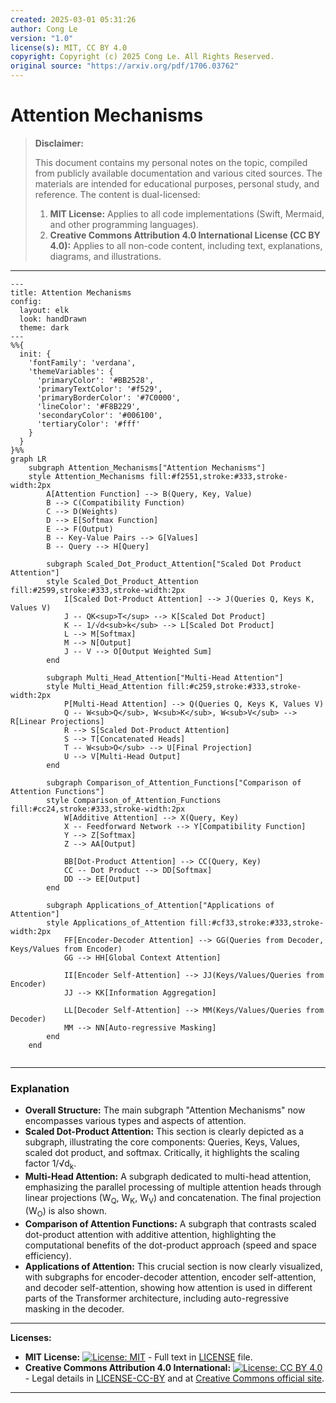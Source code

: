 ```yaml
---
created: 2025-03-01 05:31:26
author: Cong Le
version: "1.0"
license(s): MIT, CC BY 4.0
copyright: Copyright (c) 2025 Cong Le. All Rights Reserved.
original source: "https://arxiv.org/pdf/1706.03762"
---
```




# Attention Mechanisms
> **Disclaimer:**
>
> This document contains my personal notes on the topic,
> compiled from publicly available documentation and various cited sources.
> The materials are intended for educational purposes, personal study, and reference.
> The content is dual-licensed:
> 1. **MIT License:** Applies to all code implementations (Swift, Mermaid, and other programming languages).
> 2. **Creative Commons Attribution 4.0 International License (CC BY 4.0):** Applies to all non-code content, including text, explanations, diagrams, and illustrations.
---


```mermaid
---
title: Attention Mechanisms
config:
  layout: elk
  look: handDrawn
  theme: dark
---
%%{
  init: {
    'fontFamily': 'verdana',
    'themeVariables': {
      'primaryColor': '#BB2528',
      'primaryTextColor': '#f529',
      'primaryBorderColor': '#7C0000',
      'lineColor': '#F8B229',
      'secondaryColor': '#006100',
      'tertiaryColor': '#fff'
    }
  }
}%%
graph LR
    subgraph Attention_Mechanisms["Attention Mechanisms"]
    style Attention_Mechanisms fill:#f2551,stroke:#333,stroke-width:2px
        A[Attention Function] --> B(Query, Key, Value)
        B --> C(Compatibility Function)
        C --> D(Weights)
        D --> E[Softmax Function]
        E --> F(Output)
        B -- Key-Value Pairs --> G[Values]
        B -- Query --> H[Query]
        
        subgraph Scaled_Dot_Product_Attention["Scaled Dot Product Attention"]
        style Scaled_Dot_Product_Attention fill:#2599,stroke:#333,stroke-width:2px
            I[Scaled Dot-Product Attention] --> J(Queries Q, Keys K, Values V)
            J -- QK<sup>T</sup> --> K[Scaled Dot Product]
            K -- 1/√d<sub>k</sub> --> L[Scaled Dot Product]
            L --> M[Softmax]
            M --> N[Output]
            J -- V --> O[Output Weighted Sum]
        end

        subgraph Multi_Head_Attention["Multi-Head Attention"]
        style Multi_Head_Attention fill:#c259,stroke:#333,stroke-width:2px
            P[Multi-Head Attention] --> Q(Queries Q, Keys K, Values V)
            Q -- W<sub>Q</sub>, W<sub>K</sub>, W<sub>V</sub> --> R[Linear Projections]
            R --> S[Scaled Dot-Product Attention]
            S --> T[Concatenated Heads]
            T -- W<sub>O</sub> --> U[Final Projection]
            U --> V[Multi-Head Output]
        end

        subgraph Comparison_of_Attention_Functions["Comparison of Attention Functions"]
        style Comparison_of_Attention_Functions fill:#cc24,stroke:#333,stroke-width:2px
            W[Additive Attention] --> X(Query, Key)
            X -- Feedforward Network --> Y[Compatibility Function]
            Y --> Z[Softmax]
            Z --> AA[Output]
            
            BB[Dot-Product Attention] --> CC(Query, Key)
            CC -- Dot Product --> DD[Softmax]
            DD --> EE[Output]
        end

        subgraph Applications_of_Attention["Applications of Attention"]
        style Applications_of_Attention fill:#cf33,stroke:#333,stroke-width:2px
            FF[Encoder-Decoder Attention] --> GG(Queries from Decoder, Keys/Values from Encoder)
            GG --> HH[Global Context Attention]
            
            II[Encoder Self-Attention] --> JJ(Keys/Values/Queries from Encoder)
            JJ --> KK[Information Aggregation]
            
            LL[Decoder Self-Attention] --> MM(Keys/Values/Queries from Decoder)
            MM --> NN[Auto-regressive Masking]
        end
    end
    
```

----


### Explanation

*   **Overall Structure:** The main subgraph "Attention Mechanisms" now encompasses various types and aspects of attention.
*   **Scaled Dot-Product Attention:** This section is clearly depicted as a subgraph, illustrating the core components: Queries, Keys, Values, scaled dot product, and softmax.  Critically, it highlights the scaling factor 1/√d<sub>k</sub>.
*   **Multi-Head Attention:**  A subgraph dedicated to multi-head attention, emphasizing the parallel processing of multiple attention heads through linear projections (W<sub>Q</sub>, W<sub>K</sub>, W<sub>V</sub>) and concatenation.  The final projection (W<sub>O</sub>) is also shown.
*   **Comparison of Attention Functions:** A subgraph that contrasts scaled dot-product attention with additive attention, highlighting the computational benefits of the dot-product approach (speed and space efficiency).
*   **Applications of Attention:** This crucial section is now clearly visualized, with subgraphs for encoder-decoder attention, encoder self-attention, and decoder self-attention, showing how attention is used in different parts of the Transformer architecture, including auto-regressive masking in the decoder.


---
**Licenses:**

- **MIT License:**  [![License: MIT](https://img.shields.io/badge/License-MIT-yellow.svg)](LICENSE) - Full text in [LICENSE](LICENSE) file.
- **Creative Commons Attribution 4.0 International:** [![License: CC BY 4.0](https://licensebuttons.net/l/by/4.0/88x31.png)](LICENSE-CC-BY) - Legal details in [LICENSE-CC-BY](LICENSE-CC-BY) and at [Creative Commons official site](http://creativecommons.org/licenses/by/4.0/).

---